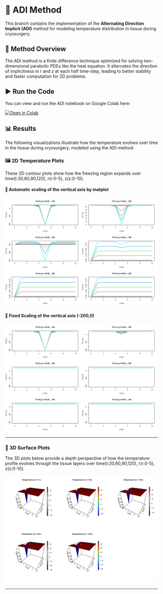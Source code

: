 # 🔄 ADI Method

This branch contains the implementation of the **Alternating Direction Implicit (ADI)** method for modeling temperature distribution in tissue during cryosurgery.

## 📌 Method Overview

The ADI method is a finite difference technique optimized for solving two-dimensional parabolic PDEs like the heat equation. It alternates the direction of implicitness in r and z at each half time-step, leading to better stability and faster computation for 2D problems.

## ▶️ Run the Code

You can view and run the ADI notebook on Google Colab here:

[![Open in Colab](https://colab.research.google.com/assets/colab-badge.svg)](https://colab.research.google.com/drive/1xR2b5yx1x2lQzJp84Jn3cQBnALhDRGVt?usp=sharing)

## 📊 Results

The following visualizations illustrate how the temperature evolves over time in the tissue during cryosurgery, modeled using the ADI method.

### 🖼️ 2D Temperature Plots

These 2D contour plots show how the freezing region expands over time(t:30,60,90,120), r(r:0-5), z(z:0-10).

#### 🔹 Automatic scaling of the vertical axis by matplot

![Auto Scale](./results/ADI%202d%20auto.jpg)

#### 🔹 Fixed Scaling of the vertical axis (-200,0)

![Step 10](./results/ADI%202d%20fixed.jpg)

---

### 🧊 3D Surface Plots

The 3D plots below provide a depth perspective of how the temperature profile evolves through the tissue layers over time(t:30,60,90,120), r(r:0-5), z(z:0-10).

![3D](./results/ADI%203d.jpg)

>

---
